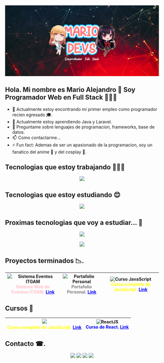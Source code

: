 ![Mario Ale - Programador Web](https://raw.githubusercontent.com/MarioAlive99/MarioAlive99/master/assets/mario_devs_banner.png)

## Hola. Mi nombre es Mario Alejandro 👋 Soy Programador Web en Full Stack 👨🏼‍💻
- 🔭 Actualmente estoy encontrando mi primer empleo como programador recien egresado 🎓.
- 🌱 Actualmente estoy aprendiendo Java y Laravel.
- 💬 Preguntame sobre lenguajes de programacion, frameworks, base de datos.
- 📫 Como contactarme...
- ⚡ Fun fact: Ademas de ser un apasionado de la programacion, soy un fanatico del anime 📕 y del cosplay 👚.

## Tecnologias que estoy trabajando 👨🏼‍🎓
<p align="center">
  <a href="https://skillicons.dev">
    <img src="https://skillicons.dev/icons?i=html,css,js,php,mysql,git" />
  </a>
</p>

## Tecnologias que estoy estudiando 😊
<p align="center">
  <a href="https://skillicons.dev">
    <img src="https://skillicons.dev/icons?i=angular,java,laravel,spring,hibernate,react" />
  </a>
</p>

## Proximas tecnologias que voy a estudiar... 🤞
<p align="center">
  <a href="https://skillicons.dev">
    <img src="https://skillicons.dev/icons?i=postgres,mongodb,aws,vue,jenkins,nextjs,nodejs" />
  </a>
</p>
<p align="center">
  <a href="https://skillicons.dev">
    <img src="https://skillicons.dev/icons?i=azure,bootstrap,docker,express,firebase,tailwind" />
  </a>
</p>

## Proyectos terminados 📉.
<div align="center">

| <img src="https://github.com/user-attachments/assets/8c450e44-1425-426f-9ade-6beb8542cf01" alt="Sistema Eventos ITGAM" width="300"/> <br> <strong><span style="color:pink;">Sistema Web de Eventos ITGAM. <a href="https://www.gamadero.tecnm.mx/CODEFESTITGAM/" target="_blank" style="color:blue;">Link</a></span></strong> | <img src="https://github.com/user-attachments/assets/cc7fbaf5-d7d3-4441-95a3-315e0df8a923" alt="Portafolio Personal" width="300"/> <br> <strong><span style="color:grey;">Portafolio Personal. <a href="https://marioalive99.github.io/personal_portfolio/" target="_blank" style="color:blue;">Link</a></span></strong> | <img src="https://github.com/user-attachments/assets/f70254dc-52fe-40d3-9aab-f4cdbf49987b" alt="Curso JavaScript" width="300"/> <br> <strong><span style="color:yellow;">Curso completo de JavaScript. <a href="https://www.example.com" target="_blank" style="color:blue;">Link</a></span></strong> |
|:-----------------------------------------------------------------------------------------------------------------------:|:-----------------------------------------------------------------------------------------------------------------------:|:-----------------------------------------------------------------------------------------------------------------------:|
</div>

## Cursos 📕
<div align="center">
  
| <img src="https://github.com/user-attachments/assets/c5b52d40-9331-479d-99e7-09b6aeff4738" width="300"/> <br> <strong><span style="color:yellow;">Curso completo de JavaScript. <a href="https://www.gamadero.tecnm.mx/CODEFESTITGAM/" target="_blank" style="color:blue;">Link</a></span></strong> | <img src="https://github.com/user-attachments/assets/1eb0ca3e-462c-44a5-a7bb-1cfd11de0490" alt="ReactJS" width="300"/> <br> <strong><span style="color:blue;">Curso de React. <a href="https://github.com/MarioAlive99/curso-react" target="_blank" style="color:blue;">Link</a></span></strong> |
|:-----------------------------------------------------------------------------------------------------------------------:|:-----------------------------------------------------------------------------------------------------------------------:|

</div>

## Contacto ☎.
<p align="center">
  <a href="https://skillicons.dev">
    <a href="https://www.google.com.mx/?hl=es"><img src="https://skillicons.dev/icons?i=gmail" /></a>
    <a href="https://www.linkedin.com/in/mario-5a13871a7/"><img src="https://skillicons.dev/icons?i=linkedin" /></a>
    <a href=""><img src="https://skillicons.dev/icons?i=instagram" /></a>
    <a href="https://github.com/MarioAlive99"><img src="https://skillicons.dev/icons?i=github" /></a>
  </a>
</p>
